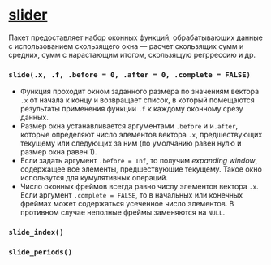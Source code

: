 # [slider](https://slider.r-lib.org/)
Пакет предоставляет набор оконных функций, обрабатывающих данные с использованием скользящего окна — расчет скользящих сумм и средних, сумм с нарастающим итогом, скользящую регррессию и др.
### `slide(.x, .f, .before = 0, .after = 0, .complete = FALSE)`
* Функция проходит окном заданного размера по значениям вектора `.x` от начала к концу и возвращает список, в который помещаются результаты применения функции `.f` к каждому оконному срезу данных.
* Размер окна устанавливается аргументами `.before` и и`.after`, которые определяют число элементов вектора `.x`, предшествующих текущему или следующих за ним (по умолчанию равен нулю и размер окна равен 1).
* Если задать аргумент `.before = Inf`, то получим _expanding window_, содержащее все элементы, предшествующие текущему. Такое окно использутся для кумулятивных операций.
* Число оконных фреймов всегда равно числу элементов вектора `.x`. Если аргумент `.complete = FALSE`, то в начальных или конечных фреймах может содержаться усеченное число элементов. В противном случае неполные фреймы заменяются на `NULL`.

### `slide_index()`


### `slide_periods()`


